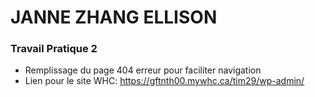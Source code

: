 # JANNE ZHANG ELLISON
### Travail Pratique 2
- Remplissage du page 404 erreur pour faciliter navigation
- Lien pour le site WHC: https://gftnth00.mywhc.ca/tim29/wp-admin/
